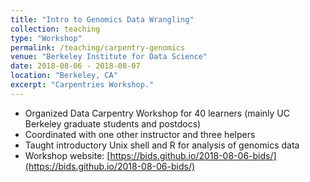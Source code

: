 ```yaml
---
title: "Intro to Genomics Data Wrangling"
collection: teaching
type: "Workshop"
permalink: /teaching/carpentry-genomics
venue: "Berkeley Institute for Data Science"
date: 2018-08-06 - 2018-08-07
location: "Berkeley, CA"
excerpt: "Carpentries Workshop."
---
```


* Organized Data Carpentry Workshop for 40 learners (mainly UC Berkeley graduate students and postdocs)
* Coordinated with one other instructor and three helpers
* Taught introductory Unix shell and R for analysis of genomics data
* Workshop website: [https://bids.github.io/2018-08-06-bids/](https://bids.github.io/2018-08-06-bids/)